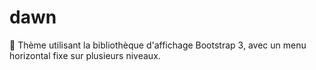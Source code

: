 # dawn

:purple_heart: Thème utilisant la bibliothèque d'affichage Bootstrap 3, avec un menu horizontal fixe sur plusieurs niveaux.
